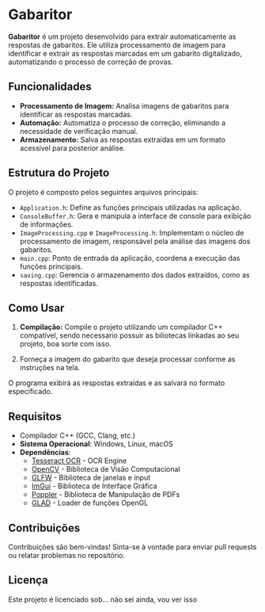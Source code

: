 # Gabaritor

**Gabaritor** é um projeto desenvolvido para extrair automaticamente as respostas de gabaritos. Ele utiliza processamento de imagem para identificar e extrair as respostas marcadas em um gabarito digitalizado, automatizando o processo de correção de provas.

## Funcionalidades

- **Processamento de Imagem:** Analisa imagens de gabaritos para identificar as respostas marcadas.
- **Automação:** Automatiza o processo de correção, eliminando a necessidade de verificação manual.
- **Armazenamento:** Salva as respostas extraídas em um formato acessível para posterior análise.

## Estrutura do Projeto

O projeto é composto pelos seguintes arquivos principais:

- `Application.h`: Define as funções principais utilizadas na aplicação.
- `ConsoleBuffer.h`: Gera e manipula a interface de console para exibição de informações.
- `ImageProcessing.cpp` e `ImageProcessing.h`: Implementam o núcleo de processamento de imagem, responsável pela análise das imagens dos gabaritos.
- `main.cpp`: Ponto de entrada da aplicação, coordena a execução das funções principais.
- `saving.cpp`: Gerencia o armazenamento dos dados extraídos, como as respostas identificadas.

## Como Usar

1. **Compilação:** Compile o projeto utilizando um compilador C++ compatível, sendo necessario possuir as biliotecas linkadas ao seu projeto, boa sorte com isso.

2. Forneça a imagem do gabarito que deseja processar conforme as instruções na tela.

O programa exibirá as respostas extraídas e as salvará no formato especificado.

## Requisitos

- Compilador C++ (GCC, Clang, etc.)
- **Sistema Operacional**: Windows, Linux, macOS
- **Dependências**:
  - [Tesseract OCR](https://github.com/tesseract-ocr/tesseract) - OCR Engine
  - [OpenCV](https://opencv.org/) - Biblioteca de Visão Computacional
  - [GLFW](https://www.glfw.org/) - Biblioteca de janelas e input
  - [ImGui](https://github.com/ocornut/imgui) - Biblioteca de Interface Gráfica
  - [Poppler](https://poppler.freedesktop.org/) - Biblioteca de Manipulação de PDFs
  - [GLAD](https://glad.dav1d.de/) - Loader de funções OpenGL


## Contribuições

Contribuições são bem-vindas! Sinta-se à vontade para enviar pull requests ou relatar problemas no repositório.

## Licença

Este projeto é licenciado sob... não sei ainda, vou ver isso 

